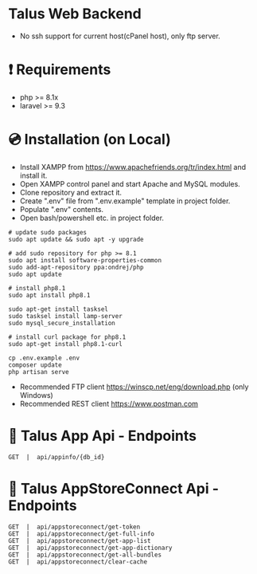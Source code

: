 # Talus Web Backend
- No ssh support for current host(cPanel host), only ftp server.

# :exclamation: Requirements
- php >= 8.1x
- laravel >= 9.3

# 💿 Installation (on Local)
- Install XAMPP from https://www.apachefriends.org/tr/index.html and install it.
- Open XAMPP control panel and start Apache and MySQL modules.
- Clone repository and extract it.
- Create ".env" file from ".env.example" template in project folder.
- Populate ".env" contents.
- Open bash/powershell etc. in project folder.

```
# update sudo packages
sudo apt update && sudo apt -y upgrade

# add sudo repository for php >= 8.1
sudo apt install software-properties-common
sudo add-apt-repository ppa:ondrej/php
sudo apt update

# install php8.1
sudo apt install php8.1

sudo apt-get install tasksel
sudo tasksel install lamp-server
sudo mysql_secure_installation

# install curl package for php8.1
sudo apt-get install php8.1-curl

cp .env.example .env
composer update
php artisan serve
```

- Recommended FTP client https://winscp.net/eng/download.php (only Windows)
- Recommended REST client https://www.postman.com 

# 🔑 Talus App Api - Endpoints
```
GET  |  api/appinfo/{db_id}
```

# 🔑 Talus AppStoreConnect Api - Endpoints
```
GET  |  api/appstoreconnect/get-token
GET  |  api/appstoreconnect/get-full-info
GET  |  api/appstoreconnect/get-app-list
GET  |  api/appstoreconnect/get-app-dictionary
GET  |  api/appstoreconnect/get-all-bundles
GET  |  api/appstoreconnect/clear-cache
```
